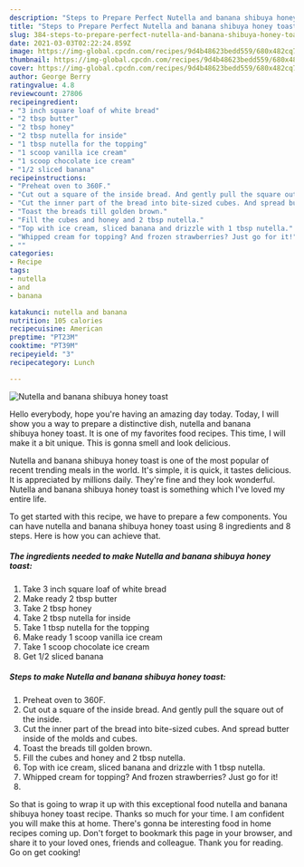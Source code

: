 ```yaml
---
description: "Steps to Prepare Perfect Nutella and banana shibuya honey toast"
title: "Steps to Prepare Perfect Nutella and banana shibuya honey toast"
slug: 384-steps-to-prepare-perfect-nutella-and-banana-shibuya-honey-toast
date: 2021-03-03T02:22:24.859Z
image: https://img-global.cpcdn.com/recipes/9d4b48623bedd559/680x482cq70/nutella-and-banana-shibuya-honey-toast-recipe-main-photo.jpg
thumbnail: https://img-global.cpcdn.com/recipes/9d4b48623bedd559/680x482cq70/nutella-and-banana-shibuya-honey-toast-recipe-main-photo.jpg
cover: https://img-global.cpcdn.com/recipes/9d4b48623bedd559/680x482cq70/nutella-and-banana-shibuya-honey-toast-recipe-main-photo.jpg
author: George Berry
ratingvalue: 4.8
reviewcount: 27806
recipeingredient:
- "3 inch square loaf of white bread"
- "2 tbsp butter"
- "2 tbsp honey"
- "2 tbsp nutella for inside"
- "1 tbsp nutella for the topping"
- "1 scoop vanilla ice cream"
- "1 scoop chocolate ice cream"
- "1/2 sliced banana"
recipeinstructions:
- "Preheat oven to 360F."
- "Cut out a square of the inside bread. And gently pull the square out of the inside."
- "Cut the inner part of the bread into bite-sized cubes. And spread butter inside of the molds and cubes."
- "Toast the breads till golden brown."
- "Fill the cubes and honey and 2 tbsp nutella."
- "Top with ice cream, sliced banana and drizzle with 1 tbsp nutella."
- "Whipped cream for topping? And frozen strawberries? Just go for it!"
- ""
categories:
- Recipe
tags:
- nutella
- and
- banana

katakunci: nutella and banana 
nutrition: 105 calories
recipecuisine: American
preptime: "PT23M"
cooktime: "PT39M"
recipeyield: "3"
recipecategory: Lunch

---
```



![Nutella and banana shibuya honey toast](https://img-global.cpcdn.com/recipes/9d4b48623bedd559/680x482cq70/nutella-and-banana-shibuya-honey-toast-recipe-main-photo.jpg)

Hello everybody, hope you're having an amazing day today. Today, I will show you a way to prepare a distinctive dish, nutella and banana shibuya honey toast. It is one of my favorites food recipes. This time, I will make it a bit unique. This is gonna smell and look delicious.

Nutella and banana shibuya honey toast is one of the most popular of recent trending meals in the world. It's simple, it is quick, it tastes delicious. It is appreciated by millions daily. They're fine and they look wonderful. Nutella and banana shibuya honey toast is something which I've loved my entire life.




To get started with this recipe, we have to prepare a few components. You can have nutella and banana shibuya honey toast using 8 ingredients and 8 steps. Here is how you can achieve that.

<!--inarticleads1-->

##### The ingredients needed to make Nutella and banana shibuya honey toast:

1. Take 3 inch square loaf of white bread
1. Make ready 2 tbsp butter
1. Take 2 tbsp honey
1. Take 2 tbsp nutella for inside
1. Take 1 tbsp nutella for the topping
1. Make ready 1 scoop vanilla ice cream
1. Take 1 scoop chocolate ice cream
1. Get 1/2 sliced banana




<!--inarticleads2-->

##### Steps to make Nutella and banana shibuya honey toast:

1. Preheat oven to 360F.
1. Cut out a square of the inside bread. And gently pull the square out of the inside.
1. Cut the inner part of the bread into bite-sized cubes. And spread butter inside of the molds and cubes.
1. Toast the breads till golden brown.
1. Fill the cubes and honey and 2 tbsp nutella.
1. Top with ice cream, sliced banana and drizzle with 1 tbsp nutella.
1. Whipped cream for topping? And frozen strawberries? Just go for it!
1. 




So that is going to wrap it up with this exceptional food nutella and banana shibuya honey toast recipe. Thanks so much for your time. I am confident you will make this at home. There's gonna be interesting food in home recipes coming up. Don't forget to bookmark this page in your browser, and share it to your loved ones, friends and colleague. Thank you for reading. Go on get cooking!

